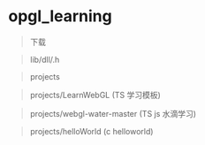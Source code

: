 # opgl_learning 


> 下载

> lib/dll/.h

> projects

> projects/LearnWebGL (TS 学习模板)

> projects/webgl-water-master (TS js 水滴学习)

> projects/helloWorld (c helloworld)

